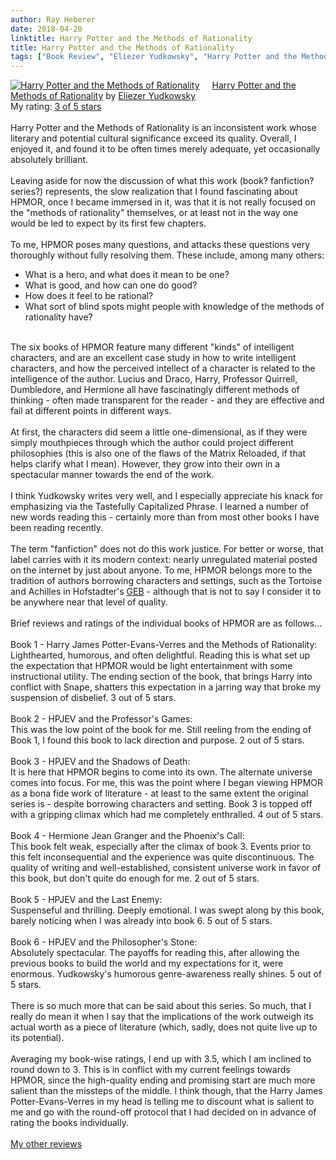 ```yaml
---
author: Ray Heberer
date: 2018-04-20
linktitle: Harry Potter and the Methods of Rationality
title: Harry Potter and the Methods of Rationality
tags: ["Book Review", "Eliezer Yudkowsky", "Harry Potter and the Methods of Rationality", "HPMOR"]
---
```


<a href="https://www.goodreads.com/book/show/19721373-harry-potter-and-the-methods-of-rationality" style="float: left; padding-right: 20px"><img border="0" alt="Harry Potter and the Methods of Rationality" src="https://images.gr-assets.com/books/1387665802m/19721373.jpg" /></a><a href="https://www.goodreads.com/book/show/19721373-harry-potter-and-the-methods-of-rationality">Harry Potter and the Methods of Rationality</a> by <a href="https://www.goodreads.com/author/show/4533716.Eliezer_Yudkowsky">Eliezer Yudkowsky</a><br/>
My rating: <a href="https://www.goodreads.com/review/show/2323490626">3 of 5 stars</a><br /><br />
Harry Potter and the Methods of Rationality is an inconsistent work whose literary and potential cultural significance exceed its quality. Overall, I enjoyed it, and found it to be often times merely adequate, yet occasionally absolutely brilliant.<br /><br />Leaving aside for now the discussion of what this work (book? fanfiction? series?) represents, the slow realization that I found fascinating about HPMOR, once I became immersed in it, was that it is not really focused on the "methods of rationality" themselves, or at least not in the way one would be led to expect by its first few chapters.<br /><br />To me, HPMOR poses many questions, and attacks these questions very thoroughly without fully resolving them. These include, among many others:<br />
<ul><li>What is a hero, and what does it mean to be one?</li>
<li>What is good, and how can one do good?</li>
<li>How does it feel to be rational?</li>
<li>What sort of blind spots might people with knowledge of the methods of rationality have?</li>
</ul>
<br />The six books of HPMOR feature many different "kinds" of intelligent characters, and are an excellent case study in how to write intelligent characters, and how the perceived intellect of a character is related to the intelligence of the author. Lucius and Draco, Harry, Professor Quirrell, Dumbledore, and Hermione all have fascinatingly different methods of thinking - often made transparent for the reader - and they are effective and fail at different points in different ways.<br /><br />At first, the characters did seem a little one-dimensional, as if they were simply mouthpieces through which the author could project different philosophies (this is also one of the flaws of the Matrix Reloaded, if that helps clarify what I mean). However, they grow into their own in a spectacular manner towards the end of the work.<br /><br />I think Yudkowsky writes very well, and I especially appreciate his knack for emphasizing via the Tastefully Capitalized Phrase. I learned a number of new words reading this - certainly more than from most other books I have been reading recently. <br /><br />The term "fanfiction" does not do this work justice. For better or worse, that label carries with it its modern context: nearly unregulated material posted on the internet by just about anyone. To me, HPMOR belongs more to the tradition of authors borrowing characters and settings, such as the Tortoise and Achilles in Hofstadter's <a href="https://www.goodreads.com/book/show/24113.G_del_Escher_Bach" rel="nofollow">GEB</a> - although that is not to say I consider it to be anywhere near that level of quality.<br /><br />Brief reviews and ratings of the individual books of HPMOR are as follows...<br /><br />Book 1 - Harry James Potter-Evans-Verres and the Methods of Rationality:<br />Lighthearted, humorous, and often delightful. Reading this is what set up the expectation that HPMOR would be light entertainment with some instructional utility. The ending section of the book, that brings Harry into conflict with Snape, shatters this expectation in a jarring way that broke my suspension of disbelief. 3 out of 5 stars.<br /><br />Book 2 - HPJEV and the Professor's Games:<br />This was the low point of the book for me. Still reeling from the ending of Book 1, I found this book to lack direction and purpose. 2 out of 5 stars.<br /><br />Book 3 - HPJEV and the Shadows of Death:<br />It is here that HPMOR begins to come into its own. The alternate universe comes into focus. For me, this was the point where I began viewing HPMOR as a bona fide work of literature - at least to the same extent the original series is - despite borrowing characters and setting. Book 3 is topped off with a gripping climax which had me completely enthralled. 4 out of 5 stars.<br /><br />Book 4 - Hermione Jean Granger and the Phoenix's Call:<br />This book felt weak, especially after the climax of book 3. Events prior to this felt inconsequential and the experience was quite discontinuous. The quality of writing and well-established, consistent universe work in favor of this book, but don't quite do enough for me. 2 out of 5 stars.<br /><br />Book 5 - HPJEV and the Last Enemy:<br />Suspenseful and thrilling. Deeply emotional. I was swept along by this book, barely noticing when I was already into book 6. 5 out of 5 stars.<br /><br />Book 6 - HPJEV and the Philosopher's Stone:<br />Absolutely spectacular. The payoffs for reading this, after allowing the previous books to build the world and my expectations for it, were enormous. Yudkowsky's humorous genre-awareness really shines. 5 out of 5 stars.<br /><br />There is so much more that can be said about this series. So much, that I really do mean it when I say that the implications of the work outweigh its actual worth as a piece of literature (which, sadly, does not quite live up to its potential).<br /><br />Averaging my book-wise ratings, I end up with 3.5, which I am inclined to round down to 3. This is in conflict with my current feelings towards HPMOR, since the high-quality ending and promising start are much more salient than the missteps of the middle. I think though, that the Harry James Potter-Evans-Verres in my head is telling me to discount what is salient to me and go with the round-off protocol that I had decided on in advance of rating the books individually.
<br/><br/>
<a href="http://www.rayheberer.ai/bookreviews/">My other reviews</a>